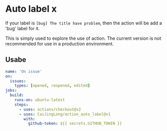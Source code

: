 # Auto label x

If your label is `[bug] The title have problem`, then the action will be add a 'bug' label for it.

This is simply used to explore the use of action. The current version is not recommended for use in a production environment.

## Usabe

```yaml
name: 'On issue'
on:
  issues:
    types: [opened, reopened, edited]
jobs:
  build:
    runs-on: ubuntu-latest
    steps:
      - uses: actions/checkout@v2
      - uses: CaiJingLong/action_auto_label@v1
        with:
          github-token: ${{ secrets.GITHUB_TOKEN }}
```
